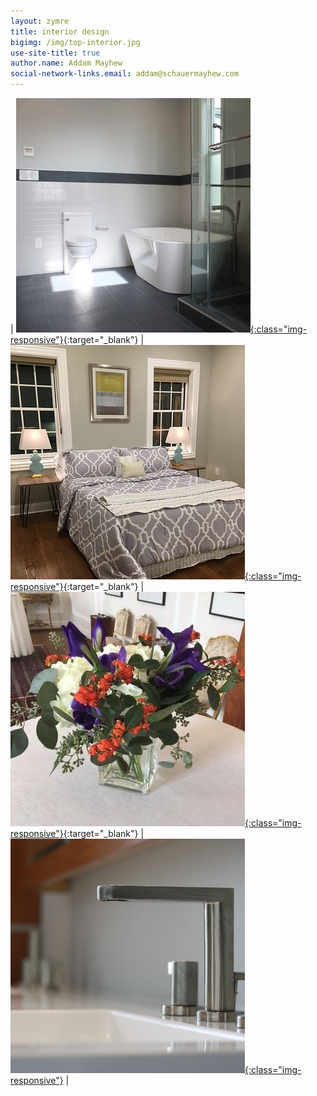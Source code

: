 ```yaml
---
layout: zymre
title: interior design
bigimg: /img/top-interior.jpg
use-site-title: true
author.name: Addam Mayhew
social-network-links.email: addam@schauermayhew.com
---
```


| [<img src="/media/interior_design.jpg" onmouseover="this.src='/media/interior_design_hover.jpg'" onmouseout="this.src='/media/interior_design.jpg'" />{:class="img-responsive"}](https://photos.app.goo.gl/LAqGM9fUMGxTWoXRA){:target="_blank"} | [<img src="/media/staging.jpg" onmouseover="this.src='/media/staging_hover.jpg'" onmouseout="this.src='/media/staging.jpg'" />{:class="img-responsive"}](https://photos.app.goo.gl/XedxUJqysXnBXiJh6){:target="_blank"} | [<img src="/media/floral.jpg" onmouseover="this.src='/media/floral_hover.jpg'" onmouseout="this.src='/media/floral.jpg'" />{:class="img-responsive"}](https://photos.app.goo.gl/UuLf9dTm1atw2Mod9){:target="_blank"} | [<img src="/media/portfolio.jpg" onmouseover="this.src='/media/portfolio_hover.jpg'" onmouseout="this.src='/media/portfolio.jpg'" />{:class="img-responsive"}](/alm_portfolio.html) |
